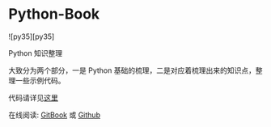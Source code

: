 # Python-Book

![py35][py35] 

Python 知识整理

大致分为两个部分，一是 Python 基础的梳理，二是对应着梳理出来的知识点，整理一些示例代码。

代码请详见[这里](https://github.com/Windrivder/Python-Book/blob/master/code_python/README.md)

在线阅读: [GitBook](https://windrivder.gitbooks.io/python-book/content/) 或 [Github](https://github.com/Windrivder/Python-Book)
